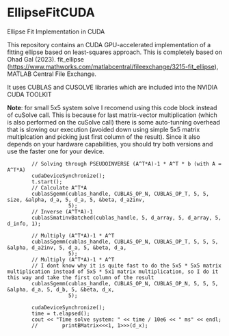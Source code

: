 # EllipseFitCUDA
Ellipse Fit Implementation in CUDA

This repository contains an CUDA GPU-accelerated implementation of a fitting ellipse based on least-squares approach. This is completely based on 
Ohad Gal (2023). fit_ellipse (https://www.mathworks.com/matlabcentral/fileexchange/3215-fit_ellipse), MATLAB Central File Exchange.

It uses CUBLAS and CUSOLVE libraries which are included into the NVIDIA CUDA TOOLKIT

**Note**: for small 5x5 system solve I recomend using this code block instead of cuSolve call. This is because for last matrix-vector multiplication (which is also performed on the cuSolve call) there is some auto-tunning overhead that is slowing our execution (avoided down using simple 5x5 matrix multiplcation and picking just first column of the result). Since it also depends on your hardware capabilities, you should try both versions and use the faster one for your device.

```
        // Solving through PSEUDOINVERSE (A^T*A)-1 * A^T * b (with A = A^T*A)
        cudaDeviceSynchronize();
        t.start();
        // Calculate A^T*A
        cublasSgemm(cublas_handle, CUBLAS_OP_N, CUBLAS_OP_T, 5, 5, size, &alpha, d_a, 5, d_a, 5, &beta, d_a2inv,
                    5);
        // Inverse (A^T*A)-1
        cublasSmatinvBatched(cublas_handle, 5, d_array, 5, d_array, 5, d_info, 1);

        // Multiply (A^T*A)-1 * A^T
        cublasSgemm(cublas_handle, CUBLAS_OP_N, CUBLAS_OP_T, 5, 5, 5, &alpha, d_a2inv, 5, d_a, 5, &beta, d_a,
                    5);
        // Multiply (A^T*A)-1 * A^T
        // I dont know why it is quite fast to do the 5x5 * 5x5 matrix multiplication instead of 5x5 * 5x1 matrix multiplication, so I do it this way and take the first column of the result
        cublasSgemm(cublas_handle, CUBLAS_OP_N, CUBLAS_OP_N, 5, 5, 5, &alpha, d_a, 5, d_b, 5, &beta, d_x,
                    5);

        cudaDeviceSynchronize();
        time = t.elapsed();
        cout << "Time solve system: " << time / 10e6 << " ms" << endl;
        //        printBMatrix<<<1, 1>>>(d_x);

```
